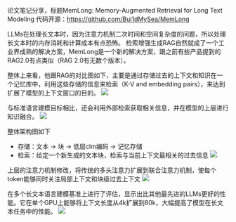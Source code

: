 论文笔记分享，标题MemLong: Memory-Augmented Retrieval for Long Text Modeling
代码开源：https://github.com/Bui1dMySea/MemLong

LLMs在处理长文本时，因为注意力机制二次时间和空间复杂度的问题，所以处理长文本时的内存消耗和计算成本有点恐怖。 检索增强生成RAG自然就成了一个工业界成熟的解决方案，MemLong是一个新的解决方案，跟之前有些产品提到的RAG2.0有点类似（RAG 2.0有无数个版本）。

整体上来看，他跟RAG的对比图如下，主要是通过存储过去的上下文和知识在一个记忆库中，利用这些存储的信息来检索（K-V and embedding pairs），来达到扩展了模型的上下文窗口的目的。
![](https://files.mdnice.com/user/50285/af2f6f6f-86b3-4b3f-ae51-77a4a3105381.png)

与标准语言建模目标相比，还会利用外部检索获取相关信息，并在模型的上层进行知识融合。
![](https://files.mdnice.com/user/50285/543a3d0b-09a6-4554-a8ce-b8bda0883242.png)


整体架构图如下
- 存储：文本 -> 块 -> 低层clm编码 -> 记忆存储
- 检索：给定一个新生成的文本块，检索与当前上下文最相关的过去信息
![](https://files.mdnice.com/user/50285/37126433-a881-4065-908a-c41d6e85dfb8.png)


上层的注意力机制修改，将传统的多头注意力扩展到联合注意力机制，使每个token能够同时关注局部上下文和块级过去上下文
![](https://files.mdnice.com/user/50285/100ea3f5-1f0c-4228-bc27-f8b2028d77c6.png)

在多个长文本语言建模基准上进行了评估，显示出比其他最先进的LLMs更好的性能。它在单个GPU上能够将上下文长度从4k扩展到80k，大幅提高了模型在长文本任务中的性能。
![](https://files.mdnice.com/user/50285/fb21c7c2-a59b-4a36-af6c-183b6665385d.png)
